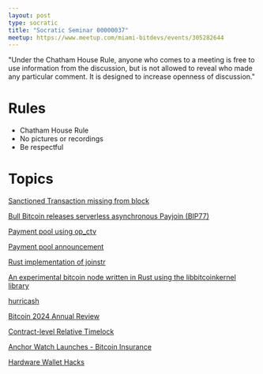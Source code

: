 ```yaml
---
layout: post
type: socratic
title: "Socratic Seminar 00000037"
meetup: https://www.meetup.com/miami-bitdevs/events/305282644
---
```


"Under the Chatham House Rule, anyone who comes to a meeting is free to use information from the discussion, but is not allowed to reveal who made any particular comment. It is designed to increase openness of discussion."

# Rules 
- Chatham House Rule
- No pictures or recordings
- Be respectful

# Topics

[Sanctioned Transaction missing from block](https://xcancel.com/0xB10C/status/187012405345093941)

[Bull Bitcoin releases serverless asynchronous Payjoin (BIP77)](https://www.bullbitcoin.com/blog/bull-bitcoin-wallet-payjoin)

[Payment pool using op_ctv](https://github.com/stutxo/op_ctv_payment_pool)

[Payment pool announcement](https://x.com/stutxo/status/1873384602652738236)

[Rust implementation of joinstr](https://github.com/pythcoiner/joinstr)

[An experimental bitcoin node written in Rust using the libbitcoinkernel library](https://github.com/TheCharlatan/kernel-node)

[hurricash](https://github.com/supertestnet/hurricash)

[Bitcoin 2024 Annual Review](https://blog.lopp.net/bitcoin-2024-annual-review/)

[Contract-level Relative Timelock](https://delvingbitcoin.org/t/contract-level-relative-timelocks-or-lets-talk-about-ancestry-proofs-and-singletons/1353)

[Anchor Watch Launches - Bitcoin Insurance](https://www.anchorwatch.com/)

[Hardware Wallet Hacks](https://thecharlatan.ch/List-Of-Hardware-Wallet-Hacks/)